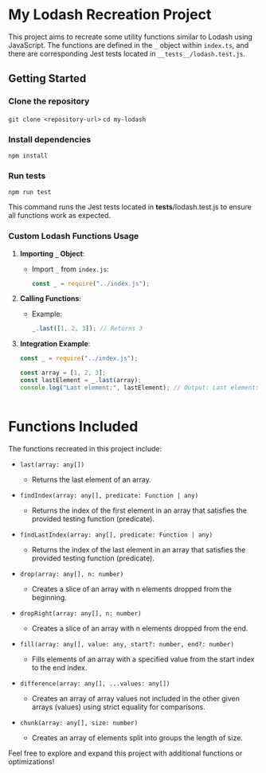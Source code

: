 # My Lodash Recreation Project

This project aims to recreate some utility functions similar to Lodash using JavaScript. The functions are defined in the `_` object within `index.ts`, and there are corresponding Jest tests located in `__tests__/lodash.test.js`.

## Getting Started

### Clone the repository
```git clone <repository-url>```
```cd my-lodash```

### Install dependencies
```npm install```

### Run tests
```npm run test```

This command runs the Jest tests located in __tests__/lodash.test.js to ensure all functions work as expected.
### Custom Lodash Functions Usage

1. **Importing `_` Object**:
   - Import `_` from `index.js`:
     ```javascript
     const _ = require("../index.js");
     ```

2. **Calling Functions**:
   - Example:
     ```javascript
     _.last([1, 2, 3]); // Returns 3
     ```

3. **Integration Example**:
   ```javascript
   const _ = require("../index.js");

   const array = [1, 2, 3];
   const lastElement = _.last(array);
   console.log("Last element:", lastElement); // Output: Last element: 3



# Functions Included

The functions recreated in this project include:

- `last(array: any[])`
  - Returns the last element of an array.

- `findIndex(array: any[], predicate: Function | any)`
  - Returns the index of the first element in an array that satisfies the provided testing function (predicate).

- `findLastIndex(array: any[], predicate: Function | any)`
  - Returns the index of the last element in an array that satisfies the provided testing function (predicate).

- `drop(array: any[], n: number)`
  - Creates a slice of an array with n elements dropped from the beginning.

- `dropRight(array: any[], n: number)`
  - Creates a slice of an array with n elements dropped from the end.

- `fill(array: any[], value: any, start?: number, end?: number)`
  - Fills elements of an array with a specified value from the start index to the end index.

- `difference(array: any[], ...values: any[])`
  - Creates an array of array values not included in the other given arrays (values) using strict equality for comparisons.

- `chunk(array: any[], size: number)`
  - Creates an array of elements split into groups the length of size.

Feel free to explore and expand this project with additional functions or optimizations!


